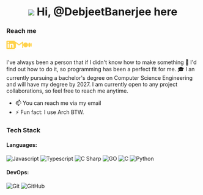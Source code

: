 <h1 align=center> <img src="https://media.giphy.com/media/hvRJCLFzcasrR4ia7z/giphy.gif" width="25px"> Hi, @DebjeetBanerjee here </h1>

<h3>Reach me</h3>

[<img align="left" alt="DebjeetBanerjee | LinkedIn" width="22px" src="./linkedin.svg" />][linkedin]
[<img align="left" alt="debjeetbanerjee48 | Gmail" width="22px" src="./gmail.svg" />][gmail]
[<img align="left" alt="Debjeetbanerjee | Medium" width="22px" src="./medium.svg" />][medium]

<br>
<br>

I've always been a person that if I didn't know how to make something 🔎 I'd find out how to do it, so programming has been a perfect fit for me.
🎓 I an currently pursuing a bachelor's degree on Computer Science Engineering and will have my degree by 2027. I am currently open to any project collaborations, so feel free to reach me anytime.
- 📫 You can reach me via my email
- ⚡ Fun fact: I use Arch BTW.

### Tech Stack

#### Languages:

![Javascript](https://img.shields.io/badge/-JavaScript-26004d?style=for-the-badge&logo=javascript&logoColor=white)
![Typescript](https://img.shields.io/badge/-TypeScript-26004d?style=for-the-badge&logo=typescript&logoColor=white)
![C Sharp](https://img.shields.io/badge/-C%20Sharp-26004d?style=for-the-badge&logo=c-sharp&logoColor=white)
![GO](https://img.shields.io/badge/-GO-26004d?style=for-the-badge&logo=go&logoColor=white)
![C](https://img.shields.io/badge/-C-26004d?style=for-the-badge&logo=c&logoColor=white)
![Python](https://img.shields.io/badge/-Python-26004d?style=for-the-badge&logo=python&logoColor=white)


#### DevOps:

![Git](https://img.shields.io/badge/-Git-26004d?style=for-the-badge&logo=git&logoColor=white)
![GitHub](https://img.shields.io/badge/-Github-26004d?style=for-the-badge&logo=github&logoColor=white)

[linkedin]: [https://www.linkedin.com/in/DebjeetBanerjee/](https://www.linkedin.com/in/debjeet-banerjee-3b787b227/)
[medium]: https://medium.com/@debjeetbanerjee48
[gmail]:mailto:debjeetbanerjee48@gmail.com
